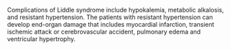 Complications of Liddle syndrome include hypokalemia, metabolic alkalosis, and resistant hypertension. The patients with resistant hypertension can develop end-organ damage that includes myocardial infarction, transient ischemic attack or cerebrovascular accident, pulmonary edema and ventricular hypertrophy.